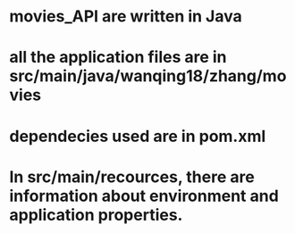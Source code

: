 # movies_API are written in Java
# all the application files are in src/main/java/wanqing18/zhang/movies
# dependecies used are in pom.xml
# In src/main/recources, there are information about environment and application properties.
